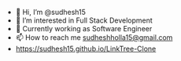 - 👋 Hi, I’m @sudhesh15
- 👀 I’m interested in Full Stack Development
- 🌱 Currently working as Software Engineer
- 📫 How to reach me sudheshholla15@gmail.com 
- https://sudhesh15.github.io/LinkTree-Clone

<!---
sudhesh15/sudhesh15 is a ✨ special ✨ repository because its `README.md` (this file) appears on your GitHub profile.
You can click the Preview link to take a look at your changes.
--->

